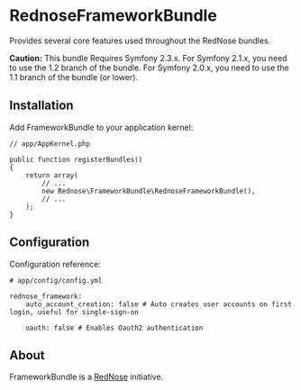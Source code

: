 RednoseFrameworkBundle
======================

Provides several core features used throughout the RedNose bundles.

**Caution:** This bundle Requires Symfony 2.3.x. For Symfony 2.1.x, you need to use the 1.2 branch of the bundle. For Symfony 2.0.x, you need to use the 1.1 branch of the bundle (or lower).

Installation
------------
Add FrameworkBundle to your application kernel:
    
    // app/AppKernel.php
    
    public function registerBundles()
    {
        return array(
            // ...
            new Rednose\FrameworkBundle\RednoseFrameworkBundle(),
            // ...
        );
    }

Configuration
-------------
Configuration reference:

    # app/config/config.yml
    
    rednose_framework:
		auto_account_creation: false # Auto creates user accounts on first login, useful for single-sign-on

        oauth: false # Enables Oauth2 authentication
		    
About
-----

FrameworkBundle is a [RedNose](http://www.rednose.nl) initiative.

